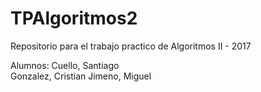 # TPAlgoritmos2

Repositorio para el trabajo practico de Algoritmos II - 2017 

Alumnos:
  Cuello, Santiago  
  Gonzalez, Cristian
  Jimeno, Miguel
